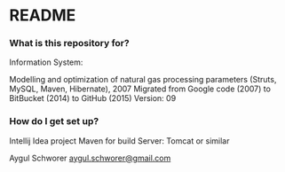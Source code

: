 # README #

### What is this repository for? ###

Information System:

Modelling and optimization of natural gas processing parameters (Struts, MySQL, Maven, Hibernate), 2007
Migrated from Google code (2007) to BitBucket (2014) to GitHub (2015)
Version: 09

### How do I get set up? ###

Intellij Idea project
Maven for build
Server: Tomcat or similar

Aygul Schworer
aygul.schworer@gmail.com
